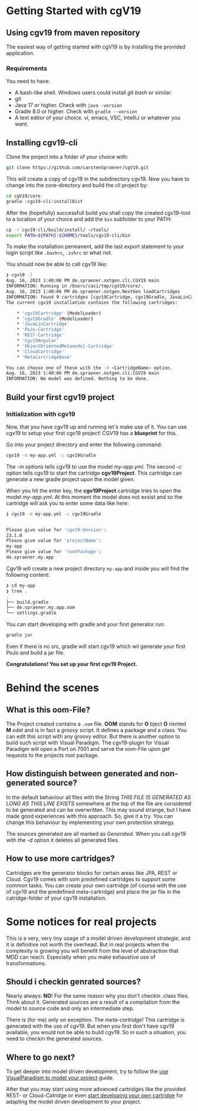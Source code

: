 # Getting Started with cgV19

## Using cgv19 from maven repository

The easiest way of getting started with cgV19 is by installing the provided
application.

### Requirements

You need to have:

* A bash-like shell. Windows users could install _git bash_ or similar.
* git
* Java 17 or higher. Check with ```java -version```
* Gradle 8.0 or higher. Check with ```gradle --version```
* A text editor of your choice. vi, emacs, VSC, IntelliJ or whatever you want.


## Installing cgv19-cli

Clone the project into a folder of your choice with:

```bash
git clone https://github.com/carstenSpraener/cgV19.git
```
This will create a copy of cgv19 in the subdirectory cgv19. Now you have to change into the
core-directory and build the cli project by:

```bash
cd cgV19/core
gradle :cgv19-cli:installDist
```

After the (hopefully) successfull build you shall copy the created cgv19-tool to a 
location of your choice and add the `bin` subfolder to your PATH:

```bash
cp -r cgv19-cli/build/install/ ~/tools/
export PATH=${PATH}:${HOME}/tools/cgv19-cli/bin
```

To make the installation permanent, add the last export statement to your login script
like `.bashrc`, `.zshrc` or what not.

You should now be able to call cgv19 like:
```bash
❯ cgv19 -l
Aug. 16, 2023 1:40:06 PM de.spraener.nxtgen.cli.CGV19 main
INFORMATION: Running in /Users/casi/tmp/cgV19/core/.
Aug. 16, 2023 1:40:06 PM de.spraener.nxtgen.NextGen loadCartridges
INFORMATION: found 9 cartridges [cgv19Cartridge, cgv19Gradle, JavaLinCartridge, PoJo-Cartridge, REST-Cartridge, Cgv19Angular, ObjectOrientedMetamodel-Cartridge, CloudCartridge, MetaCartridgeBase].
The current cgv19 installation contains the following cartridges:

    * 'cgv19Cartridge' (ModelLoader)
    * 'cgv19Gradle' (ModelLoader)
    * 'JavaLinCartridge'
    * 'PoJo-Cartridge'
    * 'REST-Cartridge'
    * 'Cgv19Angular'
    * 'ObjectOrientedMetamodel-Cartridge'
    * 'CloudCartridge'
    * 'MetaCartridgeBase'

You can choose one of these with the -d <CartridgeName> option.
Aug. 16, 2023 1:40:06 PM de.spraener.nxtgen.cli.CGV19 main
INFORMATION: No model was defined. Nothing to be done.
```

## Build your first cgv19 project

### Initialization with cgv19 

Now, that you have cgv19 up and running let's make use of it. You can use cgv19 to 
setup your first cgv19 project! CGV19 has a __blueprint__ for this. 

Go into your project directory and enter the following command:

```bash
cgv19 -m my-app.yml -c cgv19Gradle
```

The _-m_ options tells cgv19 to use the model _my-app.yml_. The second _-c_ option tells 
cgv19 to start the cartridge __cgv19Project__. This cartridge can
generate a new gradle project upon the model given.

When you hit the enter key, the __cgv19Project__ cartridge tries to open the model
_my-app.yml_. At this moment the model does not exsist and so the cartridge will ask
you to enter some data like here:

```bash
❯ cgv19 -m my-app.yml -c cgv19Gradle


Please give value for 'cgv19-Version':
23.1.0
Please give value for 'projectName':
my-app
Please give value for 'rootPackage':
de.spraener.my.app
```

Cgv19 will create a new project directory `my-app` and inside you will find the following 
content:

```bash
❯ cd my-app
❯ tree .
.
├── build.gradle
├── de.spraener.my.app.oom
└── settings.gradle
```

You can start developing with gradle and your first generator run:

```bash
gradle jar
```
Even if there is no src, gradle will start cgv19 which wil generate your first PoJo and 
build a jar file.

__Congratulations! You set up your first cgv19 Project.__

# Behind the scenes

## What is this oom-File?
The Project created contains a `.oom` file. __OOM__ stands for __O__ bject __O__ riented __M__ odel
and is in fact a _groovy_ script. It defines a package and a class. You can edit this script
with any groovy editor. But there is another option to build such script with Visual Paradigm.
The cgv19-plugin for Visual Paradigm will open a Port on 7001 and serve the oom-File upon 
get requests to the projects root package.

## How distinguish between generated and non-generated source?
In the default behaviour all files with the String 
_THIS FILE IS GENERATED AS LONG AS THIS LINE EXISTS_ somewhere at the top of the file
are considered to be generated and can be overwritten. This may sound strange, but I have made
good experiences with this approach. So, give it a try. You can change this behaviour by
implementing your own protection strategy.

The sources generated are all marked as _Generated_. When you call cgv19 with the _-d_ option
it deletes all generated files.

## How to use more cartridges?
Cartridges are the generator blocks for certain areas like JPA, REST or Cloud. Cgv19 comes 
with som predefined cartridges to support some common tasks. You can create your
own cartridge (of course with the use of cgv19 and the predefined meta-cartridge) and place
the jar file in the catridge-folder of your cgv19 installation. 

# Some notices for real projects

This is a very, very tiny usage of a model driven development strategie,
and it is definitive not worth the overhead. But in real projects
when the complexity is growing you will benefit from the level of
abstraction that MDD can reach. Especially when you make exhaustive use
of transformations.

## Should i checkin genrated sources?
Nearly always: __NO__! For the same reason why you don't checkin .class files. Think about it.
Generated sources are a result of a compilation from the model to source code and only an 
intermediate step. 

There is (for me) only on exception. The _meta-cartridge_! This 
cartridge is generated with the use of cgv19. But when you first don't have cgv19 available,
you would not be able to build cgv19. So in such a situation, you need to checkin the 
generated sources.

## Where to go next?

To get deeper into model driven development, try to follow the [use VisualParadigm to
model your project](building-VisualParadigm-Plugin.md) guide.

After that you may start using more advanced cartridges like the
provided REST- or Cloud-Catridge or even
[start developing your own cartridge](CartridgeDevelopment.md) for adapting
the model driven development to your project.
